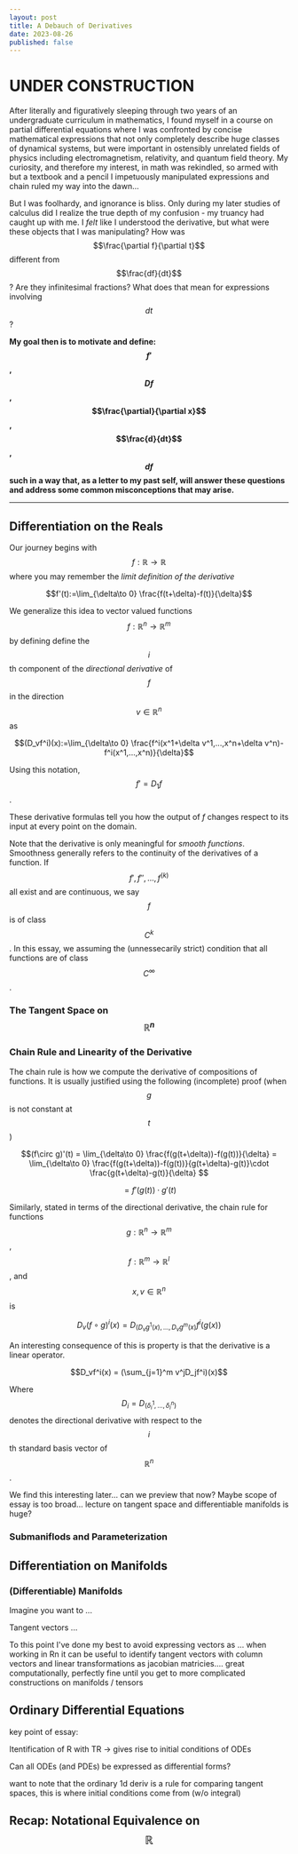 ```yaml
---
layout: post
title: A Debauch of Derivatives
date: 2023-08-26
published: false
---
```


# UNDER CONSTRUCTION

After literally and figuratively sleeping through two years of an undergraduate curriculum in mathematics, I found myself in a course on partial differential equations where I was confronted by concise mathematical expressions that not only completely describe huge classes of dynamical systems, but were important in ostensibly unrelated fields of physics including electromagnetism, relativity, and quantum field theory. My curiosity, and therefore my interest, in math was rekindled, so armed with but a textbook and a pencil I impetuously manipulated expressions and chain ruled my way into the dawn...

But I was foolhardy, and ignorance is bliss. Only during my later studies of calculus did I realize the true depth of my confusion - my truancy had caught up with me. I *felt* like I understood the derivative, but what were these objects that I was manipulating? How was $$\frac{\partial f}{\partial t}$$ different from $$\frac{df}{dt}$$? Are they infinitesimal fractions? What does that mean for expressions involving $$dt$$? 

**My goal then is to motivate and define: $$f'$$, $$Df$$, $$\frac{\partial}{\partial x}$$, $$\frac{d}{dt}$$, $$df$$ such in a way that, as a letter to my past self, will answer these questions and address some common misconceptions that may arise.**

***********************

## Differentiation on the Reals

Our journey begins with $$f:\mathbb{R}\to \mathbb{R}$$ where you may remember the *limit definition of the derivative*

$$f'(t):=\lim_{\delta\to 0} \frac{f(t+\delta)-f(t)}{\delta}$$

We generalize this idea to vector valued functions $$f:\mathbb{R}^n\to \mathbb{R}^m$$ by defining define the $$i$$th component of the *directional derivative* of $$f$$ in the direction $$v\in\mathbb{R}^n$$ as

$$(D_vf^i)(x):=\lim_{\delta\to 0} \frac{f^i(x^1+\delta v^1,...,x^n+\delta v^n)-f^i(x^1,...,x^n)}{\delta}$$

Using this notation, $$f'=D_1f$$.

These derivative formulas tell you how the output of $f$ changes respect to its input at every point on the domain.

Note that the derivative is only meaningful for *smooth functions*. Smoothness generally refers to the continuity of the derivatives of a function. If $$f',f'',...,f^{(k)}$$ all exist and are continuous, we say $$f$$ is of class $$C^k$$. In this essay, we assuming the (unnessecarily strict) condition that all functions are of class $$C^\infty$$.

### The Tangent Space on $$\mathbb{R}^n$$

### Chain Rule and Linearity of the Derivative

The chain rule is how we compute the derivative of compositions of functions. It is usually justified using the following (incomplete) proof (when $$g$$ is not constant at $$t$$)

$$(f\circ g)'(t) = \lim_{\delta\to 0} \frac{f(g(t+\delta))-f(g(t))}{\delta} = \lim_{\delta\to 0} \frac{f(g(t+\delta))-f(g(t))}{g(t+\delta)-g(t)}\cdot \frac{g(t+\delta)-g(t)}{\delta} $$


$$= f'(g(t))\cdot g'(t)$$

Similarly, stated in terms of the directional derivative, the chain rule for functions $$g:\mathbb{R}^n\to \mathbb{R}^m$$, $$f:\mathbb{R}^m\to \mathbb{R}^l$$, and $$x,v\in\mathbb{R}^n$$ is

$$D_v(f\circ g)^i(x) = D_{(D_vg^1(x),...,D_vg^m(x)}f^i(g(x))$$

An interesting consequence of this is property is that the derivative is a linear operator.

$$D_vf^i(x) = (\sum_{j=1}^m v^jD_jf^i)(x)$$

Where $$D_i=D_{(\delta_i^1,...,\delta_i^n)}$$ denotes the directional derivative with respect to the $$i$$th standard basis vector of $$\mathbb{R}^n$$.

We find this interesting later... can we preview that now? Maybe scope of essay is too broad... lecture on tangent space and differentiable manifolds is huge?

### Submaniflods and Parameterization

## Differentiation on Manifolds

### (Differentiable) Manifolds

Imagine you want to ...

Tangent vectors ...

To this point I've done my best to avoid expressing vectors as ... when working in Rn it can be useful to identify tangent vectors with column vectors and linear transformations as jacobian matricies.... great computationally, perfectly fine until you get to more complicated constructions on manifolds / tensors

## Ordinary Differential Equations

key point of essay: 

Itentification of R with TR -> gives rise to initial conditions of ODEs

Can all ODEs (and PDEs) be expressed as differential forms?



want to note that the ordinary 1d deriv is a rule for comparing tangent spaces, this is where initial conditions come from (w/o integral)

## Recap: Notational Equivalence on $$\mathbb{R}$$
